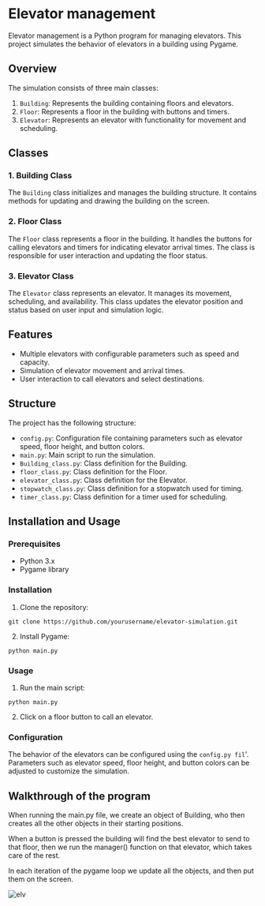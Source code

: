 # Elevator management

Elevator management is a Python program for managing elevators.
This project simulates the behavior of elevators in a building using Pygame.

## Overview

The simulation consists of three main classes:

1. `Building`: Represents the building containing floors and elevators.
2. `Floor`: Represents a floor in the building with buttons and timers.
3. `Elevator`: Represents an elevator with functionality for movement and scheduling.

## Classes

### 1. Building Class

The `Building` class initializes and manages the building structure. It contains methods for updating and drawing the building on the screen.

### 2. Floor Class

The `Floor` class represents a floor in the building. It handles the buttons for calling elevators and timers for indicating elevator arrival times. The class is responsible for user interaction and updating the floor status.

### 3. Elevator Class

The `Elevator` class represents an elevator. It manages its movement, scheduling, and availability. This class updates the elevator position and status based on user input and simulation logic.

## Features

- Multiple elevators with configurable parameters such as speed and capacity.
- Simulation of elevator movement and arrival times.
- User interaction to call elevators and select destinations.

## Structure

The project has the following structure:

- `config.py`: Configuration file containing parameters such as elevator speed, floor height, and button colors.
- `main.py`: Main script to run the simulation.
- `Building_class.py`: Class definition for the Building.
- `floor_class.py`: Class definition for the Floor.
- `elevator_class.py`: Class definition for the Elevator.
- `stopwatch_class.py`: Class definition for a stopwatch used for timing.
- `timer_class.py`: Class definition for a timer used for scheduling.

## Installation and Usage

### Prerequisites

- Python 3.x
- Pygame library

### Installation

1. Clone the repository:

```
git clone https://github.com/yourusername/elevator-simulation.git
```
2. Install Pygame:
```
python main.py
```

### Usage
1. Run the main script:
```
python main.py
```
2. Click on a floor button to call an elevator.

### Configuration
The behavior of the elevators can be configured using the `config.py fil`'. Parameters such as elevator speed, floor height, and button colors can be adjusted to customize the simulation.

## Walkthrough of the program
When running the main.py file, we create an object of Building, who then creates all the other objects in their starting positions.

When a button is pressed the building will find the best elevator to send to that floor, then we run the manager() function on that elevator, which takes care of the rest.

In each iteration of the pygame loop we update all the objects, and then put them on the screen.






![elv](https://github.com/yisroelk/Elevator-management/assets/96789748/95bc76aa-3f77-497a-8ec5-786394694998)

